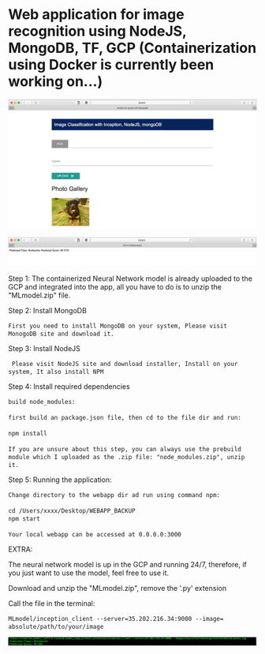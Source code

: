 #  Web application for image recognition using NodeJS, MongoDB, TF, GCP (Containerization using Docker is currently been working on...)


![alt text](https://github.com/sunsuntianyi/webapp/blob/master/demo1.png)

![alt text](https://github.com/sunsuntianyi/webapp/blob/master/demo2.png)


Step 1: The containerized Neural Network model is already uploaded to the GCP and integrated into the app, all you have to do is to unzip the "MLmodel.zip" file. 


Step 2: Install MongoDB 

    First you need to install MongoDB on your system, Please visit MonogoDB site and download it.


Step 3: Install NodeJS 
 
     Please visit NodeJS site and download installer, Install on your system, It also install NPM


Step 4: Install required dependencies

    build node_modules:

    first build an package.json file, then cd to the file dir and run:
    
    npm install     
    
    If you are unsure about this step, you can always use the prebuild module which I uploaded as the .zip file: "node_modules.zip", unzip it.

Step 5: Running the application:

    Change directory to the webapp dir ad run using command npm:
    
    cd /Users/xxxx/Desktop/WEBAPP_BACKUP
    npm start
    
    Your local webapp can be accessed at 0.0.0.0:3000
    
    
EXTRA:

The neural network model is up in the GCP and running 24/7, therefore, if you just want to use the model, feel free to use it.

Download and unzip the "MLmodel.zip", remove the '.py' extension

Call the file in the terminal:

    MLmodel/inception_client --server=35.202.216.34:9000 --image= absolute/path/to/your/image
    
![alt text](https://github.com/sunsuntianyi/webapp/blob/master/demo3.png)
